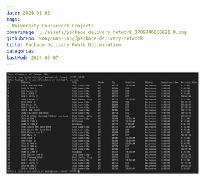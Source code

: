 ```yaml
---
date: 2024-01-08
tags:
- University Coursework Projects
coverimage: ../assets/package_delivery_network_1709746666621_0.png
githubrepo: wonyoung-jang/package-delivery-network
title: Package Delivery Route Optimization
categories:
lastMod: 2024-03-07
---
```

![package_delivery_network.png](/assets/package_delivery_network_1709746666621_0.png)
